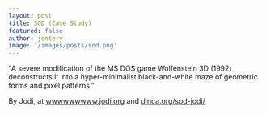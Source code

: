```yaml
---
layout: post
title: SOD (Case Study)  
featured: false
author: jentery
image: '/images/posts/sod.png'
---
```


"A severe modification of the MS DOS game Wolfenstein 3D (1992) deconstructs it into a hyper-minimalist black-and-white maze of geometric forms and pixel patterns."

By Jodi, at [wwwwwwwww.jodi.org](http://wwwwwwwww.jodi.org/) and [dinca.org/sod-jodi/](http://dinca.org/sod-jodi/12930.htm)

